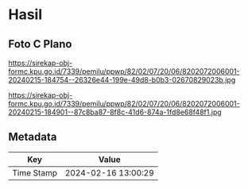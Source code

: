 # Hasil

## Foto C Plano

https://sirekap-obj-formc.kpu.go.id/7339/pemilu/ppwp/82/02/07/20/06/8202072006001-20240215-184754--26326e44-199e-49d8-b0b3-02670829023b.jpg

https://sirekap-obj-formc.kpu.go.id/7339/pemilu/ppwp/82/02/07/20/06/8202072006001-20240215-184901--87c8ba87-8f8c-41d6-874a-1fd8e68f48f1.jpg


## Metadata

| Key        | Value               |
| ---------- | ------------------- |
| Time Stamp | 2024-02-16 13:00:29 |



